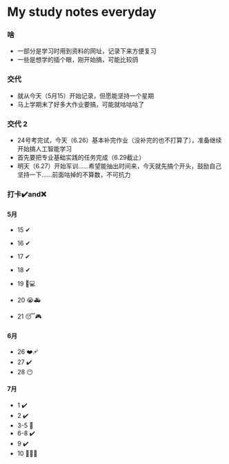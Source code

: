 # My study notes everyday

### 啥

- 一部分是学习时用到资料的网址，记录下来方便复习
- 一些是想学的插个眼，刚开始搞，可能比较鸽

### 交代
- 就从今天（5月15）开始记录，但愿能坚持一个星期
- 马上学期末了好多大作业要搞，可能就咕咕咕了

### 交代 2

- 24号考完试，今天（6.26）基本补完作业（没补完的也不打算了），准备继续开始搞人工智能学习
- 首先要把专业基础实践的任务完成（6.29截止）
- 明天（6.27）开始军训……希望能抽出时间来，今天就先搞个开头，鼓励自己坚持一下……前面咕掉的不算数，不可抗力

### 打卡:heavy_check_mark:and:x:

#### 5月

- 15 ✔
- 16 ✔
- 17 ✔

- 18 ✔

- 19 🥺💻

- 20 😭🚑

- 21 😴🎮


#### 6月

- 26 ❤️‍🩹
- 27 :heavy_check_mark:
- 28 :no_mouth:

#### 7月

- 1 :heavy_check_mark:
- 2 :heavy_check_mark:
- 3-5 :full_moon_with_face:
- 6-8 :heavy_check_mark:
- 9 :heavy_check_mark:
- 10 :family_man_boy::broken_heart:


